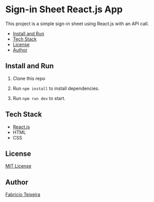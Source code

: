 # Sign-in Sheet React.js App

This project is a simple sign-in sheet using React.js with an API call.

- [Install and Run](#install-and-run)
- [Tech Stack](#tech-stack)
- [License](#license)
- [Author](#author)

## Install and Run

1. Clone this repo

2. Run `npm install` to install dependencies.

3. Run `npm run dev` to start.

## Tech Stack

- [React.js](https://reactjs.org/)
- HTML
- CSS

## License

[MIT License](https://github.com/fabriciotex/sign-in-sheet/blob/main/LICENSE.md)

## Author

[Fabricio Teixeira](https://github.com/fabriciotex)
